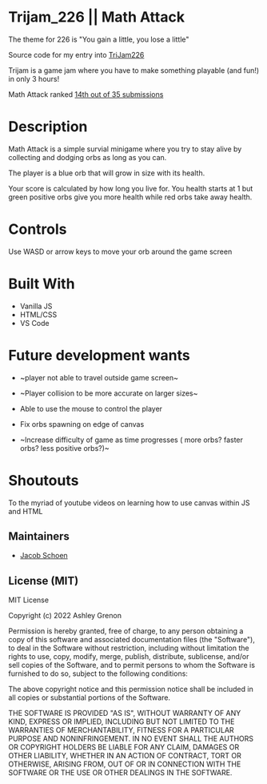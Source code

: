 # Trijam_226 || Math Attack
The theme for 226 is "You gain a little, you lose a little"

Source code for my entry into [TriJam226](https://itch.io/jam/trijam-226/rate/2145376)

Trijam is a game jam where you have to make something playable (and fun!) in only 3 hours!

Math Attack ranked [14th out of 35 submissions](https://itch.io/jam/trijam-226/rate/2145376)

# Description
Math Attack is a simple survial minigame where you try to stay alive by collecting and dodging orbs as long as you can. 

The player is a blue orb that will grow in size with its health.

Your score is calculated by how long you live for. You health starts at 1 but green positive orbs give you more health while red orbs take away health.

# Controls
Use WASD or arrow keys to move your orb around the game screen 

# Built With
* Vanilla JS
* HTML/CSS
* VS Code

# Future development wants
* ~player not able to travel outside game screen~

* ~Player collision to be more accurate on larger sizes~
* Able to use the mouse to control the player
* Fix orbs spawning on edge of canvas
* ~Increase difficulty of game as time progresses ( more orbs? faster orbs? less positive orbs?)~


# Shoutouts
To the myriad of youtube videos on learning how to use canvas within JS and HTML  

## Maintainers

* [Jacob Schoen](https://github.com/JacobSchoen)

## License (MIT)

MIT License

Copyright (c) 2022 Ashley Grenon

Permission is hereby granted, free of charge, to any person obtaining a copy of this software and associated documentation files (the "Software"), to deal in the Software without restriction, including without limitation the rights to use, copy, modify, merge, publish, distribute, sublicense, and/or sell copies of the Software, and to permit persons to whom the Software is furnished to do so, subject to the following conditions:

The above copyright notice and this permission notice shall be included in all copies or substantial portions of the Software.

THE SOFTWARE IS PROVIDED "AS IS", WITHOUT WARRANTY OF ANY KIND, EXPRESS OR IMPLIED, INCLUDING BUT NOT LIMITED TO THE WARRANTIES OF MERCHANTABILITY, FITNESS FOR A PARTICULAR PURPOSE AND NONINFRINGEMENT. IN NO EVENT SHALL THE AUTHORS OR COPYRIGHT HOLDERS BE LIABLE FOR ANY CLAIM, DAMAGES OR OTHER LIABILITY, WHETHER IN AN ACTION OF CONTRACT, TORT OR OTHERWISE, ARISING FROM, OUT OF OR IN CONNECTION WITH THE SOFTWARE OR THE USE OR OTHER DEALINGS IN THE SOFTWARE.
